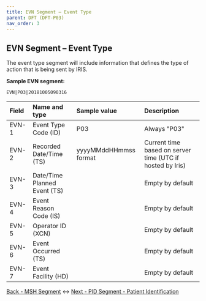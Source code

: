```yaml
---
title: EVN Segment – Event Type 
parent: DFT (DFT-P03)
nav_order: 3
---
```

## EVN Segment – Event Type


The event type segment will include information that defines the type of action that is being sent by IRIS. 


**Sample EVN segment:**

```
EVN|P03|20181005090316
```

| Field   | Name and type | Sample value  | Description  |
|:---------------|:---------------|:---------------|:---------------
| EVN-1 | Event Type Code (ID) | P03 | Always "P03"
| EVN-2 | Recorded Date/Time (TS) | yyyyMMddHHmmss format | Current time based on server time (UTC if hosted by Iris)
| EVN-3 | Date/Time Planned Event (TS) |  | Empty by default
| EVN-4 | Event Reason Code (IS) |  | Empty by default
| EVN-5 | Operator ID (XCN) |  | Empty by default
| EVN-6 | Event Occurred (TS) |  | Empty by default
| EVN-7 | Event Facility (HD) |  | Empty by default

[Back - MSH Segment](/IntegrationDocumentation/docs/integration/DFT_Results/MSH_Segment_Message_Header) <->
[Next - PID Segment - Patient Identification](/IntegrationDocumentation/docs/integration/DFT_Results/PID_Segment_Patient_Identification)